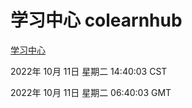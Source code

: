 # 学习中心 colearnhub
[学习中心](http://27.19.33.125:56308/colearnhub/)

2022年 10月 11日 星期二 14:40:03 CST

2022年 10月 11日 星期二 06:40:03 GMT
